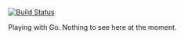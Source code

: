 [![Build Status](https://drone.io/github.com/charliek/appstarter/status.png)](https://drone.io/github.com/charliek/appstarter/latest)

Playing with Go. Nothing to see here at the moment.
